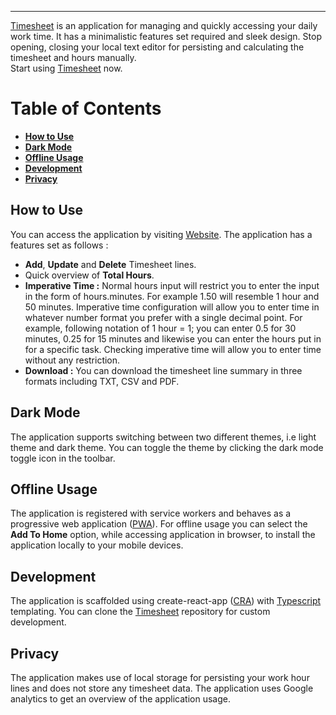 ---
[Timesheet](https://nishantpainter.github.io/timesheet/) is an application for managing and quickly accessing your daily work time. It has a minimalistic features set required and sleek design. Stop opening, closing your local text editor for persisting and calculating the timesheet and hours manually. <br/>Start using [Timesheet](https://nishantpainter.github.io/timesheet/) now.

# Table of Contents
- **[How to Use](https://github.com/nishantpainter/timesheet#how-to-use)**
- **[Dark Mode](https://github.com/nishantpainter/timesheet#dark-mode)**
- **[Offline Usage](https://github.com/nishantpainter/timesheet#offline-usage)**
- **[Development](https://github.com/nishantpainter/timesheet#development)**
- **[Privacy](https://github.com/nishantpainter/timesheet#privacy)** 

## How to Use
You can access the application by visiting [Website](https://nishantpainter.github.io/timesheet). The application has a features set as follows :

- **Add**, **Update** and **Delete** Timesheet lines.
- Quick overview of **Total Hours**.
- **Imperative Time :** Normal hours input will restrict you to enter the input in the form of hours.minutes. For example 1.50 will resemble 1 hour and 50 minutes. Imperative time configuration will allow you to enter time in whatever number format you prefer with a single decimal point. For example, following notation of 1 hour = 1; you can enter 0.5 for 30 minutes, 0.25 for 15 minutes and likewise you can enter the hours put in for a specific task. Checking imperative time will allow you to enter time without any restriction.
- **Download :** You can download the timesheet line summary in three formats including TXT, CSV and PDF.

## Dark Mode
The application supports switching between two different themes, i.e light theme and dark theme. You can toggle the theme by clicking the dark mode toggle icon in the toolbar.

## Offline Usage
The application is registered with service workers and behaves as a progressive web application ([PWA](https://en.wikipedia.org/wiki/Progressive_web_application)). For offline usage you can select the **Add To Home** option, while accessing application in browser, to install the application locally to your mobile devices.

## Development
The application is scaffolded using create-react-app ([CRA](https://create-react-app.dev/docs/getting-started/)) with [Typescript](https://www.typescriptlang.org/) templating. You can clone the [Timesheet](https://github.com/nishantpainter/timesheet) repository for custom development. 

## Privacy
The application makes use of local storage for persisting your work hour lines and does not store any timesheet data. The application uses Google analytics to get an overview of the application usage.
